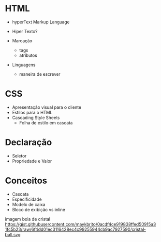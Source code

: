 # HTML

- hyperText Markup Language

- Hiper Texto?
- Marcação
  - tags
  - atributos
- Linguagens
  - maneira de escrever

# CSS

- Apresentação visual para o cliente
- Estilos para o HTML
- Cascading Style Sheets
  - Folha de estilo em cascata

# Declaração

- Seletor
- Propriedade e Valor

# Conceitos

- Cascata
- Especificidade
- Modelo de caixa
- Bloco de exibição vs inline

imagem bola de cristal
https://gist.githubusercontent.com/maykbrito/0acdf4ce919838ffed50915a31fc5b23/raw/6f4dd01ec3116428ec4c99255944cb9ac7927590/cristal-ball.svg
